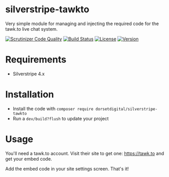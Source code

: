 # silverstripe-tawkto

Very simple module for managing and injecting the required code for the tawk.to live chat system.

[![Scrutinizer Code Quality](https://scrutinizer-ci.com/g/DorsetDigital/silverstripe-tawkto/badges/quality-score.png?b=master)](https://scrutinizer-ci.com/g/DorsetDigital/silverstripe-tawkto/?branch=master)
[![Build Status](https://scrutinizer-ci.com/g/DorsetDigital/silverstripe-tawkto/badges/build.png?b=master)](https://scrutinizer-ci.com/g/DorsetDigital/silverstripe-requirementsinline/build-status/master)
[![License](https://img.shields.io/badge/License-BSD%203--Clause-blue.svg)](LICENSE.md)
[![Version](http://img.shields.io/packagist/v/dorsetdigital/silverstripe-tawkto.svg?style=flat)](https://packagist.org/packages/dorsetdigital/silverstripe-tawkto)


# Requirements
* Silverstripe 4.x

# Installation
* Install the code with `composer require dorsetdigital/silverstripe-tawkto`
* Run a `dev/build?flush` to update your project

# Usage

You'll need a tawk.to account.  Visit their site to get one:  https://tawk.to and get your embed code.

Add the embed code in your site settings screen.  That's it!



